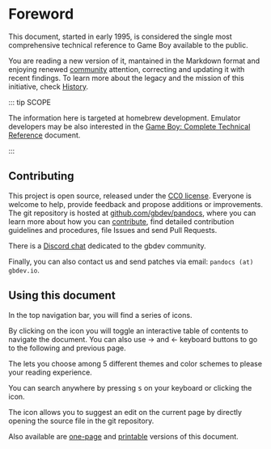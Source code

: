 # Foreword

This document, started in early 1995, is considered the single most comprehensive technical reference to Game Boy available to the public. 

You are reading a new version of it, mantained in the Markdown format and enjoying renewed [community](https://gbdev.io) attention, correcting and updating it with recent findings. To learn more about the legacy and the mission of this initiative, check [History](./History.md).

::: tip SCOPE

The information here is targeted at homebrew development.
Emulator developers may be also interested in the [Game Boy: Complete Technical Reference](https://gekkio.fi/files/gb-docs/gbctr.pdf) document.

:::

## Contributing

This project is open source, released under the [CC0 license](https://raw.githubusercontent.com/gbdev/pandocs/master/LICENSE). Everyone is welcome to help, provide feedback and propose additions or improvements. The git repository is hosted at [github.com/gbdev/pandocs](https://github.com/gbdev/pandocs), where you can learn more about how you can [contribute](https://github.com/gbdev/pandocs/blob/master/README.MD), find detailed contribution guidelines and procedures, file Issues and send Pull Requests. 

There is a [Discord chat](https://gbdev.io/chat) dedicated to the gbdev community.

Finally, you can also contact us and send patches via email: `pandocs (at) gbdev.io`.


## Using this document

In the top navigation bar, you will find a series of icons.

By clicking on the <i class="fa fa-bars"></i> icon you will toggle an interactive table of contents to navigate the document. You can also use -> and <- keyboard buttons to go to the following and previous page.

The <i class="fa fa-paint-brush"></i> lets you choose among 5 different themes and color schemes to please your reading experience.

You can search anywhere by pressing <kbd>s</kbd> on your keyboard or clicking the <i class="fa fa-search"></i> icon.

The <i class="fa fa-edit"></i> icon allows you to suggest an edit on the current page by directly opening the source file in the git repository.

Also available are [one-page](single.html) and [printable](print.html) versions of this document.

<br><br>
